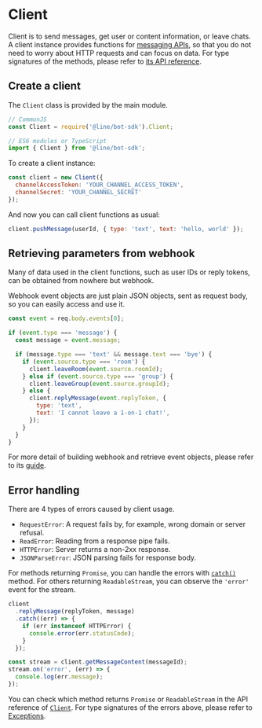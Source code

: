 # Client

Client is to send messages, get user or content information, or leave chats.
A client instance provides functions for [messaging APIs](https://developers.line.biz/en/reference/messaging-api/),
so that you do not need to worry about HTTP requests and can focus on data.
For type signatures of the methods, please refer to [its API reference](../api-reference/client.md).

## Create a client

The `Client` class is provided by the main module.

``` js
// CommonJS
const Client = require('@line/bot-sdk').Client;

// ES6 modules or TypeScript
import { Client } from '@line/bot-sdk';
```

To create a client instance:

```js
const client = new Client({
  channelAccessToken: 'YOUR_CHANNEL_ACCESS_TOKEN',
  channelSecret: 'YOUR_CHANNEL_SECRET'
});
```

And now you can call client functions as usual:

``` js
client.pushMessage(userId, { type: 'text', text: 'hello, world' });
```

## Retrieving parameters from webhook

Many of data used in the client functions, such as user IDs or reply tokens, can
be obtained from nowhere but webhook.

Webhook event objects are just plain JSON objects, sent as request body, so you
can easily access and use it.

``` js
const event = req.body.events[0];

if (event.type === 'message') {
  const message = event.message;

  if (message.type === 'text' && message.text === 'bye') {
    if (event.source.type === 'room') {
      client.leaveRoom(event.source.roomId);
    } else if (event.source.type === 'group') {
      client.leaveGroup(event.source.groupId);
    } else {
      client.replyMessage(event.replyToken, {
        type: 'text',
        text: 'I cannot leave a 1-on-1 chat!',
      });
    }
  }
}
```

For more detail of building webhook and retrieve event objects, please refer to
its [guide](./webhook.html).

## Error handling

There are 4 types of errors caused by client usage.

- `RequestError`: A request fails by, for example, wrong domain or server
  refusal.
- `ReadError`: Reading from a response pipe fails.
- `HTTPError`: Server returns a non-2xx response.
- `JSONParseError`: JSON parsing fails for response body.

For methods returning `Promise`, you can handle the errors with [`catch()`](https://developer.mozilla.org/en-US/docs/Web/JavaScript/Reference/Global_Objects/Promise/catch)
method. For others returning `ReadableStream`, you can observe the `'error'`
event for the stream.

``` js
client
  .replyMessage(replyToken, message)
  .catch((err) => {
    if (err instanceof HTTPError) {
      console.error(err.statusCode);
    }
  });

const stream = client.getMessageContent(messageId);
stream.on('error', (err) => {
  console.log(err.message);
});
```

You can check which method returns `Promise` or `ReadableStream` in the API
reference of [`Client`](../api-reference/client.md). For type signatures of the
errors above, please refer to [Exceptions](../api-reference/exceptions.md).
